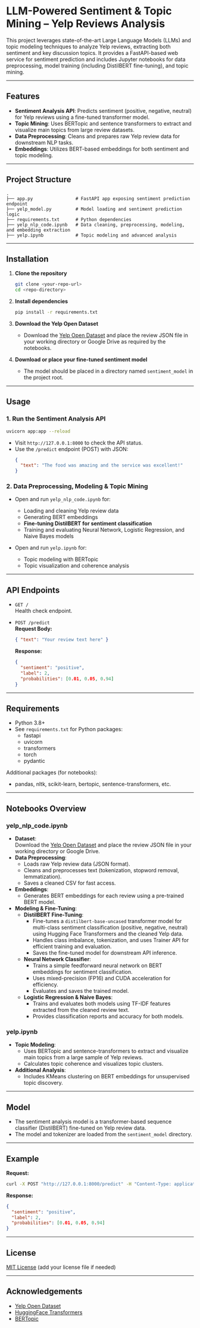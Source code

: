 # LLM-Powered Sentiment & Topic Mining – Yelp Reviews Analysis

This project leverages state-of-the-art Large Language Models (LLMs) and topic modeling techniques to analyze Yelp reviews, extracting both sentiment and key discussion topics. It provides a FastAPI-based web service for sentiment prediction and includes Jupyter notebooks for data preprocessing, model training (including DistilBERT fine-tuning), and topic mining.

---

## Features

- **Sentiment Analysis API**: Predicts sentiment (positive, negative, neutral) for Yelp reviews using a fine-tuned transformer model.
- **Topic Mining**: Uses BERTopic and sentence transformers to extract and visualize main topics from large review datasets.
- **Data Preprocessing**: Cleans and prepares raw Yelp review data for downstream NLP tasks.
- **Embeddings**: Utilizes BERT-based embeddings for both sentiment and topic modeling.

---

## Project Structure

```
.
├── app.py                # FastAPI app exposing sentiment prediction endpoint
├── yelp_model.py         # Model loading and sentiment prediction logic
├── requirements.txt      # Python dependencies
├── yelp_nlp_code.ipynb   # Data cleaning, preprocessing, modeling, and embedding extraction
├── yelp.ipynb            # Topic modeling and advanced analysis
```

---

## Installation

1. **Clone the repository**  
   ```bash
   git clone <your-repo-url>
   cd <repo-directory>
   ```

2. **Install dependencies**  
   ```bash
   pip install -r requirements.txt
   ```

3. **Download the Yelp Open Dataset**  
   - Download the [Yelp Open Dataset](https://www.yelp.com/dataset) and place the review JSON file in your working directory or Google Drive as required by the notebooks.

4. **Download or place your fine-tuned sentiment model**  
   - The model should be placed in a directory named `sentiment_model` in the project root.

---

## Usage

### 1. Run the Sentiment Analysis API

```bash
uvicorn app:app --reload
```

- Visit `http://127.0.0.1:8000` to check the API status.
- Use the `/predict` endpoint (POST) with JSON:
  ```json
  {
    "text": "The food was amazing and the service was excellent!"
  }
  ```

### 2. Data Preprocessing, Modeling & Topic Mining

- Open and run `yelp_nlp_code.ipynb` for:
  - Loading and cleaning Yelp review data
  - Generating BERT embeddings
  - **Fine-tuning DistilBERT for sentiment classification**
  - Training and evaluating Neural Network, Logistic Regression, and Naive Bayes models

- Open and run `yelp.ipynb` for:
  - Topic modeling with BERTopic
  - Topic visualization and coherence analysis

---

## API Endpoints

- `GET /`  
  Health check endpoint.

- `POST /predict`  
  **Request Body:**  
  ```json
  { "text": "Your review text here" }
  ```
  **Response:**  
  ```json
  {
    "sentiment": "positive",
    "label": 2,
    "probabilities": [0.01, 0.05, 0.94]
  }
  ```

---

## Requirements

- Python 3.8+
- See `requirements.txt` for Python packages:
  - fastapi
  - uvicorn
  - transformers
  - torch
  - pydantic

Additional packages (for notebooks):
- pandas, nltk, scikit-learn, bertopic, sentence-transformers, etc.

---

## Notebooks Overview

### **yelp_nlp_code.ipynb**
- **Dataset**:  
  Download the [Yelp Open Dataset](https://www.yelp.com/dataset) and place the review JSON file in your working directory or Google Drive.
- **Data Preprocessing**:  
  - Loads raw Yelp review data (JSON format).
  - Cleans and preprocesses text (tokenization, stopword removal, lemmatization).
  - Saves a cleaned CSV for fast access.
- **Embeddings**:  
  - Generates BERT embeddings for each review using a pre-trained BERT model.
- **Modeling & Fine-Tuning**:  
  - **DistilBERT Fine-Tuning**:  
    - Fine-tunes a `distilbert-base-uncased` transformer model for multi-class sentiment classification (positive, negative, neutral) using Hugging Face Transformers and the cleaned Yelp data.
    - Handles class imbalance, tokenization, and uses Trainer API for efficient training and evaluation.
    - Saves the fine-tuned model for downstream API inference.
  - **Neural Network Classifier**:  
    - Trains a simple feedforward neural network on BERT embeddings for sentiment classification.
    - Uses mixed-precision (FP16) and CUDA acceleration for efficiency.
    - Evaluates and saves the trained model.
  - **Logistic Regression & Naive Bayes**:  
    - Trains and evaluates both models using TF-IDF features extracted from the cleaned review text.
    - Provides classification reports and accuracy for both models.

### **yelp.ipynb**
- **Topic Modeling**:  
  - Uses BERTopic and sentence-transformers to extract and visualize main topics from a large sample of Yelp reviews.
  - Calculates topic coherence and visualizes topic clusters.
- **Additional Analysis**:  
  - Includes KMeans clustering on BERT embeddings for unsupervised topic discovery.

---

## Model

- The sentiment analysis model is a transformer-based sequence classifier (DistilBERT) fine-tuned on Yelp review data.
- The model and tokenizer are loaded from the `sentiment_model` directory.

---

## Example

**Request:**
```bash
curl -X POST "http://127.0.0.1:8000/predict" -H "Content-Type: application/json" -d "{\"text\": \"The food was amazing and the service was excellent!\"}"
```

**Response:**
```json
{
  "sentiment": "positive",
  "label": 2,
  "probabilities": [0.01, 0.05, 0.94]
}
```

---

## License

[MIT License](LICENSE) (add your license file if needed)

---

## Acknowledgements

- [Yelp Open Dataset](https://www.yelp.com/dataset)
- [HuggingFace Transformers](https://huggingface.co/transformers/)
- [BERTopic](https://maartengr.github.io/BERTopic/) 